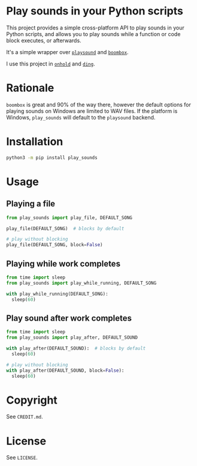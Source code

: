 # Play sounds in your Python scripts

This project provides a simple cross-platform API to play sounds in your Python scripts, and allows you to play sounds while a function or code block executes, or afterwards.

It's a simple wrapper over [`playsound`](https://pypi.org/project/playsound/) and [`boombox`](https://pypi.org/project/boombox/).

I use this project in [`onhold`](https://github.com/alexdelorenzo/onhold) and [`ding`](https://github.com/alexdelorenzo/ding).

# Rationale

`boombox` is great and 90% of the way there, however the default options for playing sounds on Windows are limited to WAV files. If the platform is Windows, `play_sounds` will default to the `playsound` backend.

# Installation

```bash
python3 -m pip install play_sounds
```

# Usage
## Playing a file
```python
from play_sounds import play_file, DEFAULT_SONG

play_file(DEFAULT_SONG)  # blocks by default

# play without blocking
play_file(DEFAULT_SONG, block=False) 

```

## Playing while work completes
```python
from time import sleep
from play_sounds import play_while_running, DEFAULT_SONG

with play_while_running(DEFAULT_SONG):
  sleep(60)
```

## Play sound after work completes
```python
from time import sleep
from play_sounds import play_after, DEFAULT_SOUND

with play_after(DEFAULT_SOUND):  # blocks by default
  sleep(60)

# play without blocking
with play_after(DEFAULT_SOUND, block=False):
  sleep(60)
```


# Copyright
See `CREDIT.md`.

# License
See `LICENSE`.
